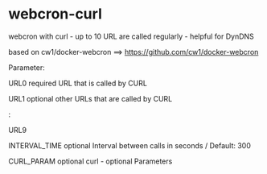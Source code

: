 # webcron-curl
webcron with curl - up to 10 URL are called regularly - helpful for DynDNS

based on cw1/docker-webcron ==> https://github.com/cw1/docker-webcron

Parameter:

URL0            required      URL that is called by CURL

URL1            optional      other URLs that are called by CURL

:

URL9

INTERVAL_TIME   optional      Interval between calls in seconds / Default: 300

CURL_PARAM      optional      curl - optional Parameters 

